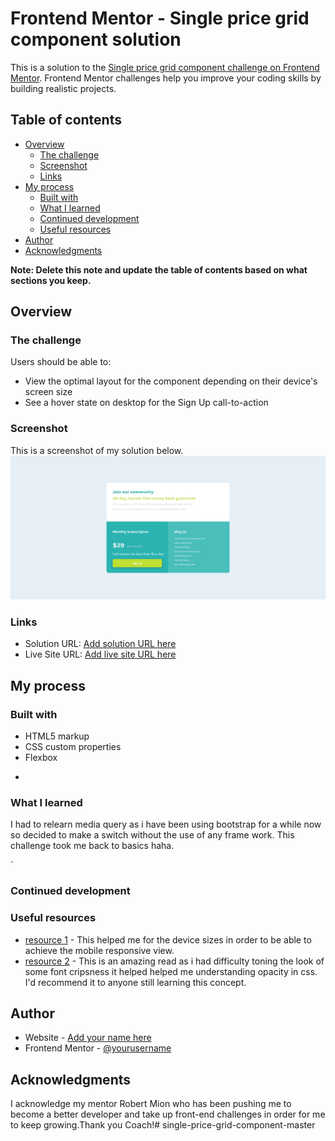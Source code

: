 # Frontend Mentor - Single price grid component solution

This is a solution to the [Single price grid component challenge on Frontend Mentor](https://www.frontendmentor.io/challenges/single-price-grid-component-5ce41129d0ff452fec5abbbc). Frontend Mentor challenges help you improve your coding skills by building realistic projects. 

## Table of contents

- [Overview](#overview)
  - [The challenge](#the-challenge)
  - [Screenshot](#screenshot)
  - [Links](#links)
- [My process](#my-process)
  - [Built with](#built-with)
  - [What I learned](#what-i-learned)
  - [Continued development](#continued-development)
  - [Useful resources](#useful-resources)
- [Author](#author)
- [Acknowledgments](#acknowledgments)

**Note: Delete this note and update the table of contents based on what sections you keep.**

## Overview

### The challenge

Users should be able to:

- View the optimal layout for the component depending on their device's screen size
- See a hover state on desktop for the Sign Up call-to-action

### Screenshot
This is a screenshot of my solution below.
![](./screenshot.png)


### Links

- Solution URL: [Add solution URL here](https://your-solution-url.com)
- Live Site URL: [Add live site URL here](https://your-live-site-url.com)

## My process

### Built with

- HTML5 markup
- CSS custom properties
- Flexbox

*
### What I learned

I had to relearn media query as i have been using bootstrap for a while now so decided to make a switch without the use of any frame work.
This challenge took me back to basics haha.

`

### Continued development



### Useful resources

- [resource 1](https://stackoverflow.com/questions/6370690/media-queries-how-to-target-desktop-tablet-and-mobile) - This helped me for the device sizes in order to be able to achieve the mobile responsive view. 
- [resource 2](https://stackoverflow.com/questions/10835500/how-to-change-text-transparency-in-html-css) - This is an amazing read as i had difficulty toning the look of some font cripsness it helped helped me understanding opacity in css. I'd recommend it to anyone still learning this concept.


## Author

- Website - [Add your name here](http://www.majormichael.com.ng/)
- Frontend Mentor - [@yourusername](https://www.frontendmentor.io/profile/majormichael77)



## Acknowledgments

I acknowledge my mentor Robert Mion who has been pushing me to become a better developer and take up front-end challenges in order for me to keep growing.Thank you Coach!# single-price-grid-component-master

